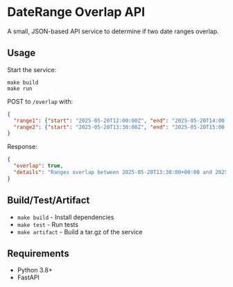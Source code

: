 # DateRange Overlap API

A small, JSON-based API service to determine if two date ranges overlap.

## Usage

Start the service:
```
make build
make run
```

POST to `/overlap` with:
```json
{
  "range1": {"start": "2025-05-20T12:00:00Z", "end": "2025-05-20T14:00:00Z"},
  "range2": {"start": "2025-05-20T13:30:00Z", "end": "2025-05-20T15:00:00Z"}
}
```

Response:
```json
{
  "overlap": true,
  "details": "Ranges overlap between 2025-05-20T13:30:00+00:00 and 2025-05-20T14:00:00+00:00"
}
```

## Build/Test/Artifact
- `make build` - Install dependencies
- `make test` - Run tests
- `make artifact` - Build a tar.gz of the service

## Requirements
- Python 3.8+
- FastAPI
